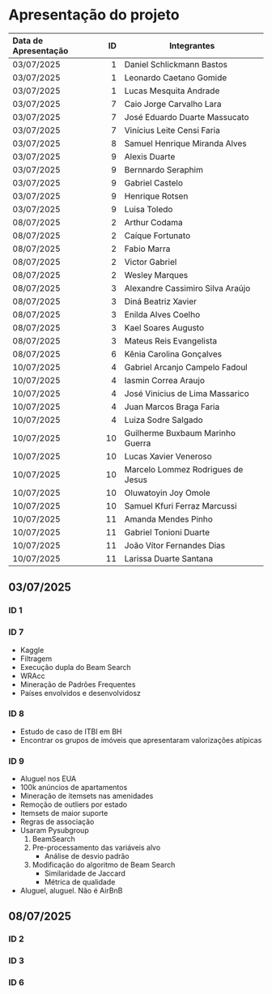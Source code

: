 # Apresentação do projeto

| Data de Apresentação |  ID | Integrantes                       |
| :------------------- | --: | --------------------------------- |
| 03/07/2025           |   1 | Daniel Schlickmann Bastos         |
| 03/07/2025           |   1 | Leonardo Caetano Gomide           |
| 03/07/2025           |   1 | Lucas Mesquita Andrade            |
| 03/07/2025           |   7 | Caio Jorge Carvalho Lara          |
| 03/07/2025           |   7 | José Eduardo Duarte Massucato     |
| 03/07/2025           |   7 | Vinícius Leite Censi Faria        |
| 03/07/2025           |   8 | Samuel Henrique Miranda Alves     |
| 03/07/2025           |   9 | Alexis Duarte                     |
| 03/07/2025           |   9 | Bernnardo Seraphim                |
| 03/07/2025           |   9 | Gabriel Castelo                   |
| 03/07/2025           |   9 | Henrique Rotsen                   |
| 03/07/2025           |   9 | Luisa Toledo                      |
| 08/07/2025           |   2 | Arthur Codama                     |
| 08/07/2025           |   2 | Caíque Fortunato                  |
| 08/07/2025           |   2 | Fabio Marra                       |
| 08/07/2025           |   2 | Victor Gabriel                    |
| 08/07/2025           |   2 | Wesley Marques                    |
| 08/07/2025           |   3 | Alexandre Cassimiro Silva Araújo  |
| 08/07/2025           |   3 | Diná Beatriz Xavier               |
| 08/07/2025           |   3 | Enilda Alves Coelho               |
| 08/07/2025           |   3 | Kael Soares Augusto               |
| 08/07/2025           |   3 | Mateus Reis Evangelista           |
| 08/07/2025           |   6 | Kênia Carolina Gonçalves          |
| 10/07/2025           |   4 | Gabriel Arcanjo Campelo Fadoul    |
| 10/07/2025           |   4 | Iasmin Correa Araujo              |
| 10/07/2025           |   4 | José Vinicius de Lima Massarico   |
| 10/07/2025           |   4 | Juan Marcos Braga Faria           |
| 10/07/2025           |   4 | Luiza Sodre Salgado               |
| 10/07/2025           |  10 | Guilherme Buxbaum Marinho Guerra  |
| 10/07/2025           |  10 | Lucas Xavier Veneroso             |
| 10/07/2025           |  10 | Marcelo Lommez Rodrigues de Jesus |
| 10/07/2025           |  10 | Oluwatoyin Joy Omole              |
| 10/07/2025           |  10 | Samuel Kfuri Ferraz Marcussi      |
| 10/07/2025           |  11 | Amanda Mendes Pinho               |
| 10/07/2025           |  11 | Gabriel Tonioni Duarte            |
| 10/07/2025           |  11 | João Vítor Fernandes Dias         |
| 10/07/2025           |  11 | Larissa Duarte Santana            |

## 03/07/2025

### ID 1

### ID 7

- Kaggle
- Filtragem
- Execução dupla do Beam Search
- WRAcc
- Mineração de Padrões Frequentes
- Países envolvidos e desenvolvidosz

### ID 8

- Estudo de caso de ITBI em BH
- Encontrar os grupos de imóveis que apresentaram valorizações atípicas

### ID 9

- Aluguel nos EUA
- 100k anúncios de apartamentos
- Mineração de itemsets nas amenidades
- Remoção de outliers por estado
- Itemsets de maior suporte
- Regras de associação
- Usaram Pysubgroup
  1. BeamSearch
  2. Pre-processamento das variáveis alvo
     - Análise de desvio padrão
  3. Modificação do algoritmo de Beam Search
     - Similaridade de Jaccard
     - Métrica de qualidade
- Aluguel, aluguel. Não é AirBnB

## 08/07/2025

### ID 2

### ID 3

### ID 6

##
